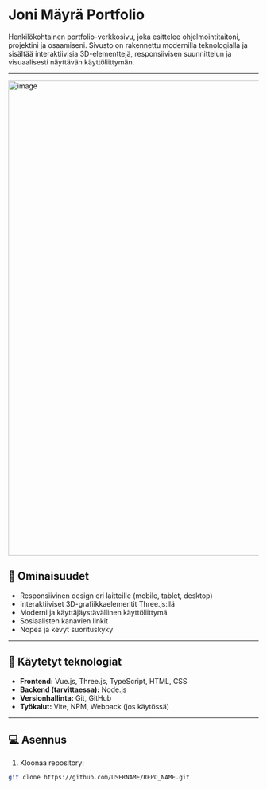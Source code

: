 # Joni Mäyrä Portfolio

Henkilökohtainen portfolio-verkkosivu, joka esittelee ohjelmointitaitoni, projektini ja osaamiseni. Sivusto on rakennettu modernilla teknologialla ja sisältää interaktiivisia 3D-elementtejä, responsiivisen suunnittelun ja visuaalisesti näyttävän käyttöliittymän.

---
<img width="1897" height="954" alt="image" src="https://github.com/user-attachments/assets/5d24e7e7-ea4a-4e78-93f3-51d1d8a8cab9" />

## 🚀 Ominaisuudet

- Responsiivinen design eri laitteille (mobile, tablet, desktop)
- Interaktiiviset 3D-grafiikkaelementit Three.js:llä
- Moderni ja käyttäjäystävällinen käyttöliittymä
- Sosiaalisten kanavien linkit
- Nopea ja kevyt suorituskyky

---

## 🧰 Käytetyt teknologiat

- **Frontend:** Vue.js, Three.js, TypeScript, HTML, CSS  
- **Backend (tarvittaessa):** Node.js  
- **Versionhallinta:** Git, GitHub  
- **Työkalut:** Vite, NPM, Webpack (jos käytössä)  

---

## 💻 Asennus

1. Kloonaa repository:  
```bash
git clone https://github.com/USERNAME/REPO_NAME.git
